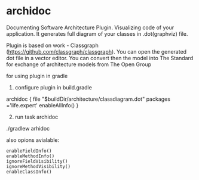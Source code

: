 # archidoc
Documenting Software Architecture Plugin.
Visualizing code of your application. 
It generates full diagram of your classes in .dot(graphviz) file.

Plugin is based on work - Classgraph (https://github.com/classgraph/classgraph). 
You can open the generated dot file in a vector editor. 
You can convert then the model into The Standard for exchange of architecture models from The Open Group

for using plugin in gradle

1) configure plugin in build.gradle

archidoc {
    file  "$buildDir/architecture/classdiagram.dot"
    packages ='life.expert'
    enableAllInfo()
}

2) run task archidoc

./gradlew arhidoc


also opions avialable:

    enableFieldInfo()
    enableMethodInfo()      
    ignoreFieldVisibility() 
    ignoreMethodVisibility()    
    enableClassInfo()  
